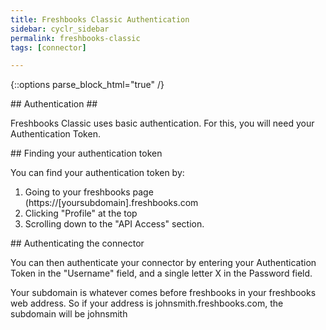 ```yaml
---
title: Freshbooks Classic Authentication
sidebar: cyclr_sidebar
permalink: freshbooks-classic
tags: [connector]

---
```

{::options parse_block_html="true" /}
<section class="card py-5 my-5">
## Authentication ##

Freshbooks Classic uses basic authentication.  For this, you will need your Authentication Token.


</section>
<section class="card py-5 my-5">
## Finding your authentication token

You can find your authentication token by:

1. Going to your freshbooks page (https://[yoursubdomain].freshbooks.com
2. Clicking "Profile" at the top
3. Scrolling down to the "API Access" section.


</section>
<section class="card py-5 my-5">
## Authenticating the connector

You can then authenticate your connector by entering your Authentication Token in the "Username" field, and a single letter X in the Password field.

Your subdomain is whatever comes before freshbooks in your freshbooks web address.  So if your address is johnsmith.freshbooks.com, the subdomain will be johnsmith

</section>
